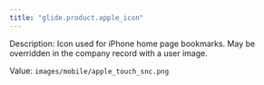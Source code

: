 ```yaml
---
title: "glide.product.apple_icon"
---
```


Description: Icon used for iPhone home page bookmarks. May be overridden in the company record with a user image.

Value: `images/mobile/apple_touch_snc.png`